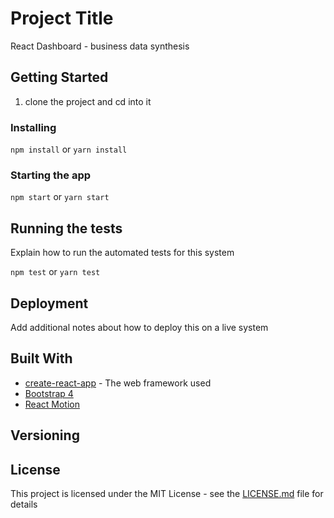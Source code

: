 # Project Title

React Dashboard - business data synthesis

## Getting Started

1.  clone the project and cd into it


### Installing
```npm install``` or ```yarn install```


### Starting the app
```npm start``` or ```yarn start```

## Running the tests

Explain how to run the automated tests for this system

``` npm test ``` or ``` yarn test ```


## Deployment

Add additional notes about how to deploy this on a live system

## Built With

* [create-react-app](https://github.com/facebook/create-react-app) - The web framework used
* [Bootstrap 4](https://getbootstrap.com/)
* [React Motion](https://github.com/chenglou/react-motion)



## Versioning


## License

This project is licensed under the MIT License - see the [LICENSE.md](LICENSE.md) file for details
